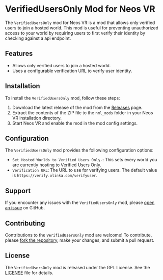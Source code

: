 # VerifiedUsersOnly Mod for Neos VR

The `VerifiedUsersOnly` mod for Neos VR is a mod that allows only verified users to join a hosted world. This mod is useful for preventing unauthorized access to your world by requiring users to first verify their identity by checking against a api endpoint.

## Features

- Allows only verified users to join a hosted world.
- Uses a configurable verification URL to verify user identity.

## Installation

To install the `VerifiedUsersOnly` mod, follow these steps:

1. Download the latest release of the mod from the [Releases](https://github.com/xLinka/VerifiedUsersOnly/releases) page.
2. Extract the contents of the ZIP file to the `nml_mods` folder in your Neos VR installation directory.
3. Start Neos VR and enable the mod in the mod config settings.

## Configuration

The `VerifiedUsersOnly` mod provides the following configuration options:

- `Set Hosted Worlds to Verified Users Only-`: This sets every world you are currently hosting to Verified Users Only.
- `Verification URL`: The URL to use for verifying users. The default value is `https://verify.xlinka.com/verifyuser`.

## Support

If you encounter any issues with the `VerifiedUsersOnly` mod, please [open an issue](https://github.com/xLinka/VerifiedUsersOnly/issues/new) on GitHub.

## Contributing

Contributions to the `VerifiedUsersOnly` mod are welcome! To contribute, please [fork the repository](https://github.com/xLinka/VerifiedUsersOnly/fork), make your changes, and submit a pull request.

## License

The `VerifiedUsersOnly` mod is released under the GPL License. See the [LICENSE](LICENSE) file for details.
